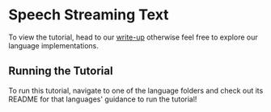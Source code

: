 # Speech Streaming Text

To view the tutorial, head to our [write-up](https://docs.bow.software/tutorials/examples/speech-streaming-text) otherwise feel free to explore our language implementations.

## Running the Tutorial

To run this tutorial, navigate to one of the language folders and check out its README for that languages' guidance to run the tutorial!
